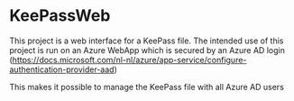 # KeePassWeb
This project is a web interface for a KeePass file.
The intended use of this project is run on an Azure WebApp which is secured by an Azure AD login (https://docs.microsoft.com/nl-nl/azure/app-service/configure-authentication-provider-aad)

This makes it possible to manage the KeePass file with all Azure AD users
